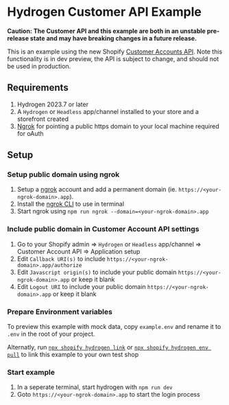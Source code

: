 # Hydrogen Customer API Example

**Caution: The Customer API and this example are both in an unstable pre-release state and may have breaking changes in a future release.**

This is an example using the new Shopify [Customer Accounts API](https://shopify.dev/docs/api/customer). Note this functionality is in dev preview, the API is subject to change, and should not be used in production.

## Requirements

1. Hydrogen 2023.7 or later
1. A `Hydrogen` or `Headless` app/channel installed to your store and a storefront created
1. [Ngrok](https://ngrok.com/) for pointing a public https domain to your local machine required for oAuth

## Setup

### Setup public domain using ngrok

1. Setup a [ngrok](https://ngrok.com/) account and add a permanent domain (ie. `https://<your-ngrok-domain>.app`).
1. Install the [ngrok CLI](https://ngrok.com/download) to use in terminal
1. Start ngrok using `npm run ngrok --domain=<your-ngrok-domain>.app`

### Include public domain in Customer Account API settings

1. Go to your Shopify admin => `Hydrogen` or `Headless` app/channel => Customer Account API => Application setup
1. Edit `Callback URI(s)` to include `https://<your-ngrok-domain>.app/authorize`
1. Edit `Javascript origin(s)` to include your public domain `https://<your-ngrok-domain>.app` or keep it blank
1. Edit `Logout URI` to include your public domain `https://<your-ngrok-domain>.app` or keep it blank

### Prepare Environment variables

To preview this example with mock data, copy `example.env` and rename it to `.env` in the root of your project.

Alternatly, run [`npx shopify hydrogen link`](https://shopify.dev/docs/custom-storefronts/hydrogen/cli#link) or [`npx shopify hydrogen env pull`](https://shopify.dev/docs/custom-storefronts/hydrogen/cli#env-pull) to link this example to your own test shop

### Start example

1. In a seperate terminal, start hydrogen with `npm run dev`
1. Goto `https://<your-ngrok-domain>.app` to start the login process
